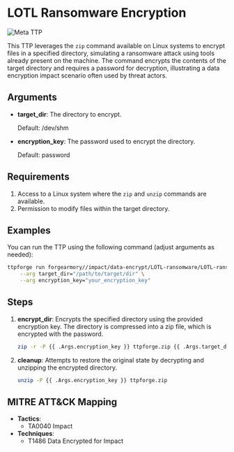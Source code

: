 # LOTL Ransomware Encryption

![Meta TTP](https://img.shields.io/badge/Meta_TTP-red)

This TTP leverages the `zip` command available on Linux systems to encrypt files in a specified directory, simulating a ransomware attack using tools already present on the machine. The command encrypts the contents of the target directory and requires a password for decryption, illustrating a data encryption impact scenario often used by threat actors.

## Arguments

- **target_dir**: The directory to encrypt.

  Default: /dev/shm

- **encryption_key**: The password used to encrypt the directory.

  Default: password

## Requirements

1. Access to a Linux system where the `zip` and `unzip` commands are available.
2. Permission to modify files within the target directory.

## Examples

You can run the TTP using the following command (adjust arguments as needed):

```bash
ttpforge run forgearmory//impact/data-encrypt/LOTL-ransomware/LOTL-ransomware.yaml \
    --arg target_dir="/path/to/target/dir" \
    --arg encryption_key="your_encryption_key"
```

## Steps

1. **encrypt_dir**: Encrypts the specified directory using the provided encryption key. The directory is compressed into a zip file, which is encrypted with the password.

   ```bash
   zip -r -P {{ .Args.encryption_key }} ttpforge.zip {{ .Args.target_dir }}
   ```

1. **cleanup**: Attempts to restore the original state by decrypting and unzipping the encrypted directory.

   ```bash
   unzip -P {{ .Args.encryption_key }} ttpforge.zip
   ```

## MITRE ATT&CK Mapping

- **Tactics**:
  - TA0040 Impact
- **Techniques**:
  - T1486 Data Encrypted for Impact
